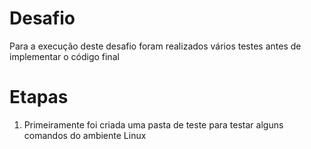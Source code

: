 # Desafio
Para a execução deste desafio foram realizados vários testes antes de implementar o código final

# Etapas

1. Primeiramente foi criada uma pasta de teste para testar alguns comandos do ambiente Linux